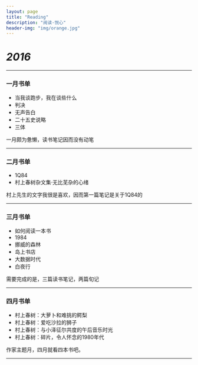 ```yaml
---
layout: page
title: "Reading"
description: "阅读·悦心"
header-img: "img/orange.jpg"
---
```


# *2016*

---

### 一月书单

* 当我谈跑步，我在谈些什么
* 判决
* 无声告白
* 二十五史说略
* 三体

一月颇为惫懒，读书笔记因而没有动笔

---

### 二月书单

* 1Q84
* 村上春树杂文集·无比芜杂的心绪

村上先生的文字我很是喜欢，因而第一篇笔记是关于1Q84的

---

### 三月书单

* 如何阅读一本书
* 1984
* 挪威的森林
* 岛上书店
* 大数据时代
* 白夜行

需要完成的是，三篇读书笔记，两篇旬记

---

### 四月书单

* 村上春树：大萝卜和难挑的鳄梨
* 村上春树：爱吃沙拉的狮子
* 村上春树：与小泽征尔共度的午后音乐时光
* 村上春树：碎片，令人怀念的1980年代

作家主题月，四月就看四本书吧。

---
